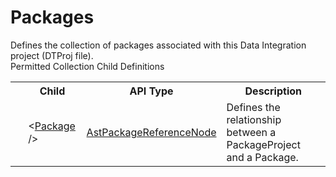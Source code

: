 # Packages

<div class="LanguageSummary"><div class ="SummaryItem">Defines the collection of packages associated with this Data Integration project (DTProj file).</div></div><div class="SchemaBindingGroup"><div class="SchemaBindingGroupHeader">Permitted Collection Child Definitions</div><table id="SchemaBindingList" class="SchemaBindingList"><tbody><tr><th class="SchemaBindingIconColumnHeader">&nbsp;</th><th class="SchemaBindingNameColumnHeader">Child</th><th class="SchemaBindingTypeColumnHeader">API Type</th><th class="SchemaBindingSummaryColumnHeader">Description</th></tr><tr class="cd0"><td class="SchemaBindingIcon"><div class="NotRequired" /></td><td class="SchemaBindingName"><span class="punc">&lt;</span><a href=Varigence.Languages.Biml.Project.AstPackageReferenceNode.html">Package</a><span class="punc"> /&gt;</span></td><td class="SchemaBindingType"><a href="../api-reference/Varigence.Languages.Biml.Project.AstPackageReferenceNode.html">AstPackageReferenceNode</a></td><td class="SchemaBindingSummary">Defines the relationship between a PackageProject and a Package.</td></tr></tbody></table></div>